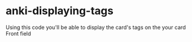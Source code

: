 # anki-displaying-tags
Using this code you'll be able to display the card's tags on the your card Front field
